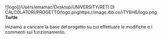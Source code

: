

![logo](/Users/emamac/Desktop/UNIVERSITY/RETI DI CALCOLATORI/PROGETTO/logo.pnghttps://image.ibb.co/iTY6H6/logo.png
**Turtle**

Iniziamo a caricare la base del progetto su cui effettuare le modifiche e i commenti sul funzionamento.
